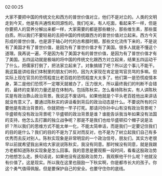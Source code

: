 02:00:25

大家不要把中国的传统文化和西方的普世价值对立，他们不是对立的。人类的文明走到今天，他是有共通性和同源性的。我们吃米，有人吃面，看起来不一样，但是你要把人的营养分解出来都一样，大家需要的都是那些糖分，那些维生素，那些蛋白质。所以我们不要轻易的去把中国的传统跟西方的普世价值对立起来。西方今天形成的普世价值，也是源于轴心时代的古希腊时期，那些文化流传下来的，不是说有了美国才有了普世价值，是因为有了普世价值才有了美国。很多人就是不懂这个道理。我再说一遍，不是因为有了美国才有的普世价值，是因为有了普世价值才有了美国。五四运动就是极端的将中国的传统文化跟西方对立起来，结果五四运动干了什么，把儒家打倒了，把法家立起来了。对象搞错了吧？所以这个事儿不能干。我这篇是讲给我们体制里的朋友们听的，因为大家现在肯定是骂官员骂的多嘛。但实际上现在官员的恐慌程度比老百姓的恐慌程度大太多了。他们第一是恐慌疫情本身，第二是他们恐慌不一定哪天就被办了，压力很大，所以最终我们的判断不会错的，最终的变革的力量还是在体制内。包括陈秋实，怎么看待陈秋实，有人讲陈秋实是有政治靠山政治背景。我说这不废话吗。如果他就是个平头老百姓他出来讲话就没有意义了。要通过陈秋实的讲话看到背后的政治动态是什么。不要说所有的只要他是有政治背景的，你就把他一竿子打死。那请问你孙中山有没有政治背景呢？华盛顿有没有政治背景呢？华盛顿的政治背景是谁？谁能告诉我当年如果没有法国的支持，他怎么去打赢的独立战争呢？那是不是我们也给华盛顿扣个帽子说是法奸？所以我们的思维方式不能太单一化，不能太简单话，而是我们一定要记住我们的目的是什么？我们的目的不是为了反对而反对，也不是为了树立起我们自己有多优秀而去反对别人。陈秋实现象是非常明显的一个政治信号，朋友们。其实方老很早以前就希望我出来给大家说说陈秋实，我没有同意。那时候没有同意，就是我跟方老都知道陈秋实现象是怎么回事。我的意思是要观察一段时间，看看这股政治势力他想怎么走。换句话说，如果他没有这股政治势力，我观察他干什么呢？他就没有价值了。这是现实。所以我在这里也鼓励一下秋实啊，你是都市长大的孩子。你这个勇气值得佩服。但是要保护自己的安全。也要守住你的底线。